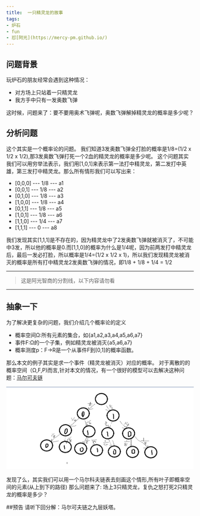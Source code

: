 ```yaml
---
title:  一只精灵龙的故事
tags: 
- 炉石
- fun
- 怼[阿光](https://mercy-pm.github.io/)
---
```


## 问题背景


玩炉石的朋友经常会遇到这种情况：
- 对方场上只站着一只精灵龙
- 我方手中只有一发奥数飞弹

这时候，问题来了：要不要用奥术飞弹呢，奥数飞弹解掉精灵龙的概率是多少呢？

## 分析问题
这个其实是一个概率论的问题。
我们知道3发奥数飞弹全打脸的概率是1/8=(1/2 x 1/2 x 1/2),那3发奥数飞弹打死一个2血的精灵龙的概率是多少呢。
这个问题其实我们可以用穷举法表示，我们用[1,0,1]来表示第一法打中精灵龙，第二发打中英雄，第三发打中精灵龙。那么所有情形我们可以写出来：

- [0,0,0] --- 1/8 --- a1
- [0,0,1] --- 1/8 --- a2
- [0,1,0] --- 1/8 --- a3
- [1,0,0] --- 1/8 --- a4
- [0,1,1] --- 1/8 --- a5
- [1,0,1] --- 1/8 --- a6
- [1,1,0] --- 1/4 --- a7
- [1,1,1] --- 0   --- a8

我们发现其实[1,1,1]是不存在的，因为精灵龙中了2发奥数飞弹就被消灭了，不可能中3发，所以他的概率是0.而[1,1,0]的概率为什么是1/4呢，因为前两发打中精灵龙后，最后一发必打脸，所以概率是1/4=(1/2 x 1/2 x 1)，所以我们发现精灵龙被消灭的概率是所有打中精灵龙2发奥数飞弹的情况，即1/8 + 1/8 + 1/4 = 1/2

---

> 这是阿光智商的分割线，以下内容请勿看

---

## 抽象一下
为了解决更复杂的问题，我们介绍几个概率论的定义

- 概率空间Ω:所有元素的集合，如{a1,a2,a3,a4,a5,a6,a7}
- 事件F:Ω的一个子集，例如精灵龙被消灭{a5,a6,a7}
- 概率测度p：F->R是一个从事件F到[0,1]的概率函数。

那么本文的例子其实是求一个事件（精灵龙被消灭）对应的概率。
对于离散的的概率空间（Ω,F,P)而言,针对本文的情况，有一个很好的模型可以去解决这种问题：[马尔可夫链](https://zh.wikipedia.org/wiki/%E9%A9%AC%E5%B0%94%E5%8F%AF%E5%A4%AB%E9%93%BE)

![Alt text](https://raw.githubusercontent.com/algebra84/blogEdit/master/%E5%BE%AE%E4%BF%A1%E6%88%AA%E5%9B%BE_20170317222104.png)

发现了么，其实我们可以用一个马尔科夫链表去刻画这个情形,所有叶子即概率空间的元素(从上到下的路径)
那么问题来了: 场上3只精灵龙，复仇之怒打死2只精灵龙的概率是多少？

##预告
请听下回分解：马尔可夫链之九层妖塔。


